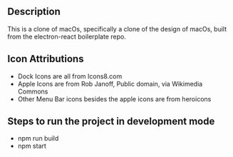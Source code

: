 ## Description

This is a clone of macOs, specifically a clone of the design of macOs, built from the electron-react boilerplate repo.

## Icon Attributions

- Dock Icons are all from Icons8.com
- Apple Icons are from Rob Janoff, Public domain, via Wikimedia Commons
- Other Menu Bar icons besides the apple icons are from heroicons

## Steps to run the project in development mode

- npm run build
- npm start
